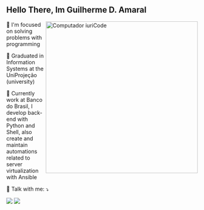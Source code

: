 ## Hello There, Im Guilherme D. Amaral

<img src="https://raw.githubusercontent.com/MicaelliMedeiros/micaellimedeiros/master/image/computer-illustration.png" min-width="400px" max-width="400px" width="400px" align="right" alt="Computador iuriCode">
<p align="left"> 
  🚀 I'm focused on solving problems with programming
</p>

<p align="left">
  📖 Graduated in Information Systems at the UniProjeção (university)
</p>

<p align="left">
  💼 Currently work at Banco do Brasil, I develop back-end with Python and Shell, also create and maintain automations related to server virtualization with Ansible
</p>

<p align="left">
  💌 Talk with me: ⤵️
</p>

<p align="left">
  <a  href="mailto:guilherme-direito@hotmail.com" alt="Gmail">
  <img src="https://img.shields.io/badge/-Hotmail-0f6cbd?style=flat-square&labelColor=0f6cbd&logo=gmail&logoColor=white" /></a>

  <a href="https://www.linkedin.com/in/guilherme-duarte-amaral-a42201184">
  <img src="https://img.shields.io/badge/-Linkedin-0e76a8?style=flat-square&logo=Linkedin&logoColor=white&link" /></a>
